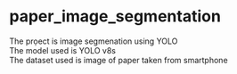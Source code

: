 # paper_image_segmentation

The prọect is image segmenation using YOLO<br />
The model used is YOLO v8s <br />
The dataset used is image of paper taken from smartphone
